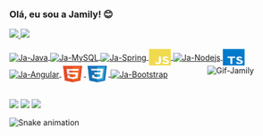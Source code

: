 ### Olá, eu sou a Jamily! 😊
<div>
  <a href="https://github.com/JamilyM">
  <img height="180em" src="https://github-readme-stats.vercel.app/api?username=JamilyM&show_icons=true&theme=radical&include_all_commits=true&count_private=true"/>
  <img height="180em" src="https://github-readme-stats.vercel.app/api/top-langs/?username=JamilyM&layout=compact&langs_count=7&theme=radical"/>
</div>
<div style="display: inline_block"><br>
  <img align="center" alt="Ja-Java" height="35" width="40" src="https://cdn.jsdelivr.net/gh/devicons/devicon/icons/java/java-original.svg">
  <img align="center" alt="Ja-MySQL" height="40" width="40" src="https://cdn.jsdelivr.net/gh/devicons/devicon/icons/mysql/mysql-original-wordmark.svg">
  <img align="center" alt="Ja-Spring" height="30" width="40" src="https://cdn.jsdelivr.net/gh/devicons/devicon/icons/spring/spring-original.svg">
  <img align="center" alt="Ja-Js" height="30" width="40" src="https://raw.githubusercontent.com/devicons/devicon/master/icons/javascript/javascript-plain.svg">
  <img align="center" alt="Ja-Nodejs" height="30" width="40" src="https://www.vectorlogo.zone/logos/nodejs/nodejs-icon.svg">
  <img align="center" alt="Ja-Ts" height="30" width="40" src="https://raw.githubusercontent.com/devicons/devicon/master/icons/typescript/typescript-plain.svg">
  <img align="center" alt="Ja-Angular" height="40" width="40" src="https://cdn.jsdelivr.net/gh/devicons/devicon/icons/angularjs/angularjs-plain-wordmark.svg">
  <img align="center" alt="Ja-HTML" height="30" width="40" src="https://raw.githubusercontent.com/devicons/devicon/master/icons/html5/html5-original.svg">
  <img align="center" alt="Ja-CSS" height="30" width="40" src="https://raw.githubusercontent.com/devicons/devicon/master/icons/css3/css3-original.svg">
  <img align="center" alt="Ja-Bootstrap" height="30" width="40" src="https://cdn.jsdelivr.net/gh/devicons/devicon/icons/bootstrap/bootstrap-plain.svg">
 
  <img align="right" src="https://i.picasion.com/pic91/88dabc48f2e1f1412e6777b30537003e.gif" width="150" height="150" alt="Gif-Jamily">
</div>
  
  ##
  
 <div> 
  <a href="https://instagram.com/iamjamily_" target="_blank"><img src="https://img.shields.io/badge/-Instagram-%23E4405F?style=for-the-badge&logo=instagram&logoColor=white" target="_blank"></a>
  <a href = "mailto:jamilymmelo@gmail.com"><img src="https://img.shields.io/badge/Gmail-D14836?style=for-the-badge&logo=gmail&logoColor=white" target="_blank"></a>
  <a href="https://www.linkedin.com/in/jamily-melo" target="_blank"><img src="https://img.shields.io/badge/LinkedIn-0077B5?style=for-the-badge&logo=linkedin&logoColor=white" target="_blank"></a> 
 
  ![Snake animation](https://github.com/JamilyM/JamilyM/blob/output/github-contribution-grid-snake.svg)
 
</div>

